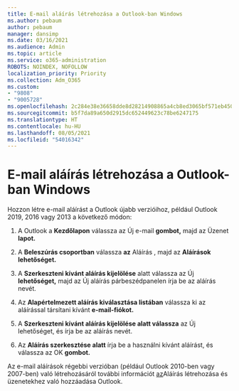 ```yaml
---
title: E-mail aláírás létrehozása a Outlook-ban Windows
ms.author: pebaum
author: pebaum
manager: dansimp
ms.date: 03/16/2021
ms.audience: Admin
ms.topic: article
ms.service: o365-administration
ROBOTS: NOINDEX, NOFOLLOW
localization_priority: Priority
ms.collection: Adm_O365
ms.custom:
- "9808"
- "9005728"
ms.openlocfilehash: 2c284e38e36658dde8d28214908865a4cb8ed3065bf571eb450ce540b9207cd2
ms.sourcegitcommit: b5f7da89a650d2915dc652449623c78be6247175
ms.translationtype: HT
ms.contentlocale: hu-HU
ms.lasthandoff: 08/05/2021
ms.locfileid: "54016342"
---
```

# <a name="create-an-email-signature-in-outlook-for-windows"></a>E-mail aláírás létrehozása a Outlook-ban Windows

Hozzon létre e-mail aláírást a Outlook újabb verzióihoz, például Outlook 2019, 2016 vagy 2013 a következő módon:

1. A Outlook a **Kezdőlapon** válassza az Új e-mail **gombot,** majd az Üzenet **lapot.**

1. A **Beleszúrás csoportban** válassza **az** Aláírás , majd az **Aláírások lehetőséget.**

1. A **Szerkeszteni kívánt aláírás kijelölése** alatt  válassza az Új **lehetőséget,** majd az Új aláírás párbeszédpanelen írja be az aláírás nevét.

1. Az **Alapértelmezett aláírás kiválasztása listában** válassza ki az aláírással társítani kívánt **e-mail-fiókot.**

1. A **Szerkeszteni kívánt aláírás kijelölése alatt válassza** az Új lehetőséget, és írja be az aláírás nevét. 

1. Az **Aláírás szerkesztése alatt** írja be a használni kívánt aláírást, és válassza az OK **gombot.**

Az e-mail aláírások régebbi verzióban (például Outlook 2010-ben vagy 2007-ben) való létrehozásáról további információt [az](https://support.microsoft.com/office/8ee5d4f4-68fd-464a-a1c1-0e1c80bb27f2#ID0EAADAAA=Office_2007_-_2010)Aláírás létrehozása és üzenetekhez való hozzáadása Outlook.

